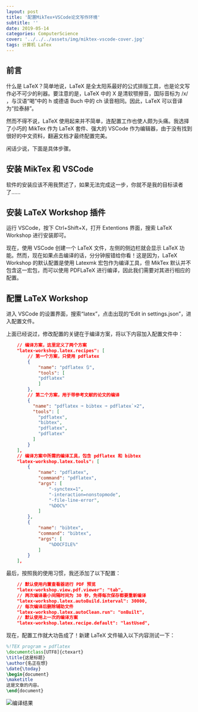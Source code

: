 ```yaml
---
layout: post
title: '配置MikTex+VSCode论文写作环境'
subtitle: ''
date: 2019-05-14
categories: ComputerScience
cover: '../../../assets/img/miktex-vscode-cover.jpg'
tags: 计算机 LaTex
---
```


## 前言

什么是 LaTeX？简单地说，LaTeX 是全太阳系最好的公式排版工具，也是论文写作必不可少的利器。要注意的是，LaTeX 中的 X 是清软颚擦音，国际音标为 /x/ ，与汉语“喝”中的 h 或德语 Buch 中的 ch 读音相同。因此，LaTeX 可以音译为“拉泰赫”。

然而不得不说，LaTeX 使用起来并不简单，连配置工作也使人颇为头痛。我选择了小巧的 MikTex 作为 LaTeX 套件、强大的 VSCode 作为编辑器，由于没有找到很好的中文资料，翻遍文档才最终配置完美。

闲话少说，下面是具体步骤。

## 安装 MikTex 和 VSCode

软件的安装应该不用我赘述了，如果无法完成这一步，你就不是我的目标读者了……

## 安装 LaTeX Workshop 插件

运行 VSCode，按下 Ctrl+Shift+X，打开 Extentions 界面，搜索 LaTeX Workshop 进行安装即可。

现在，使用 VSCode 创建一个 LaTeX 文件，左侧的侧边栏就会显示 LaTeX 功能。然而，现在如果点击编译的话，分分钟报错给你看！这是因为，LaTeX Workshop 的默认配置是使用 Latexmk 宏包作为编译工具，但 MikTex 默认并不包含这一宏包，而可以使用 PDFLaTeX 进行编译，因此我们需要对其进行相应的配置。

## 配置 LaTeX Workshop

进入 VSCode 的设置界面，搜索“latex”，点击出现的“Edit in settings.json”，进入配置文件。

上面已经说过，修改配置的关键在于编译方案，将以下内容加入配置文件中：

```json
    // 编译方案，这里定义了两个方案
    "latex-workshop.latex.recipes": [
        // 第一个方案，只使用 pdflatex
        {
            "name": "pdflatex 🔃",
            "tools": [
            "pdflatex"
            ]
        },
        // 第二个方案，用于带参考文献的论文的编译
        {
          "name": "pdflatex ➞ bibtex ➞ pdflatex`×2",
          "tools": [
            "pdflatex",
            "bibtex",
            "pdflatex",
            "pdflatex"
          ]
        }
    ],
    // 编译方案中所需的编译工具，包含 pdflatex 和 bibtex
    "latex-workshop.latex.tools": [
        {
            "name": "pdflatex",
            "command": "pdflatex",
            "args": [
                "-synctex=1",
                "-interaction=nonstopmode",
                "-file-line-error",
                "%DOC%"
            ]
        },
        {
            "name": "bibtex",
            "command": "bibtex",
            "args": [
                "%DOCFILE%"
            ]
        }
    ],
```

最后，按照我的使用习惯，我还添加了以下配置：

```json
    // 默认使用内置查看器进行 PDF 预览
    "latex-workshop.view.pdf.viewer": "tab",
    // 两次编译最小间隔时间为 30 秒，免得每次保存都要重新编译
    "latex-workshop.latex.autoBuild.interval": 30000,
    // 每次编译后删除辅助文件
    "latex-workshop.latex.autoClean.run": "onBuilt",
    // 默认使用上一次的编译方案
    "latex-workshop.latex.recipe.default": "lastUsed",
```

现在，配置工作就大功告成了！新建 LaTeX 文件输入以下内容测试一下：

```latex
%!TEX program = pdflatex
\documentclass[UTF8]{ctexart}
\title{这是标题}
\author{名正在想}
\date{\today}
\begin{document}
\maketitle
这是文章的内容。
\end{document}
```

![编译结果](../../../assets/img/miktex-vscode-1.jpg)